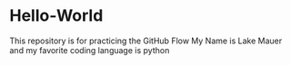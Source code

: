 # Hello-World
This repository is for practicing the GitHub Flow
My Name is Lake Mauer and my favorite coding language is python
